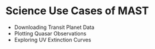 # Science Use Cases of MAST
- Downloading Transit Planet Data
- Plotting Quasar Observations
- Exploring UV Extinction Curves